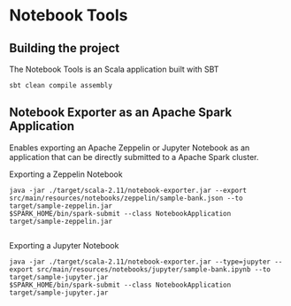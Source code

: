 # Notebook Tools

## Building the project

The Notebook Tools is an Scala application built with SBT

```
sbt clean compile assembly
```

## Notebook Exporter as an Apache Spark Application

Enables exporting an Apache Zeppelin or Jupyter Notebook as an application that can be directly submitted to a Apache Spark cluster.

Exporting a Zeppelin Notebook

```
java -jar ./target/scala-2.11/notebook-exporter.jar --export src/main/resources/notebooks/zeppelin/sample-bank.json --to target/sample-zeppelin.jar
$SPARK_HOME/bin/spark-submit --class NotebookApplication target/sample-zeppelin.jar
 
```

Exporting a Jupyter Notebook

```
java -jar ./target/scala-2.11/notebook-exporter.jar --type=jupyter --export src/main/resources/notebooks/jupyter/sample-bank.ipynb --to target/sample-jupyter.jar
$SPARK_HOME/bin/spark-submit --class NotebookApplication target/sample-jupyter.jar
 
```